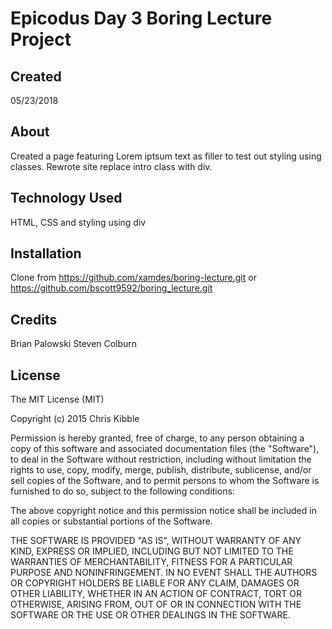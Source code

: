 # Epicodus Day 3 Boring Lecture Project

## Created

05/23/2018

## About

Created a page featuring Lorem iptsum text as filler to test out styling using classes.
Rewrote site replace intro class with div.

## Technology Used

HTML, CSS and styling using div

## Installation
Clone from https://github.com/xamdes/boring-lecture.git
or https://github.com/bscott9592/boring_lecture.git

## Credits
Brian Palowski
Steven Colburn

## License

The MIT License (MIT)

Copyright (c) 2015 Chris Kibble

Permission is hereby granted, free of charge, to any person obtaining a copy of this software and associated documentation files (the "Software"), to deal in the Software without restriction, including without limitation the rights to use, copy, modify, merge, publish, distribute, sublicense, and/or sell copies of the Software, and to permit persons to whom the Software is furnished to do so, subject to the following conditions:

The above copyright notice and this permission notice shall be included in all copies or substantial portions of the Software.

THE SOFTWARE IS PROVIDED "AS IS", WITHOUT WARRANTY OF ANY KIND, EXPRESS OR IMPLIED, INCLUDING BUT NOT LIMITED TO THE WARRANTIES OF MERCHANTABILITY, FITNESS FOR A PARTICULAR PURPOSE AND NONINFRINGEMENT. IN NO EVENT SHALL THE AUTHORS OR COPYRIGHT HOLDERS BE LIABLE FOR ANY CLAIM, DAMAGES OR OTHER LIABILITY, WHETHER IN AN ACTION OF CONTRACT, TORT OR OTHERWISE, ARISING FROM, OUT OF OR IN CONNECTION WITH THE SOFTWARE OR THE USE OR OTHER DEALINGS IN THE SOFTWARE.
